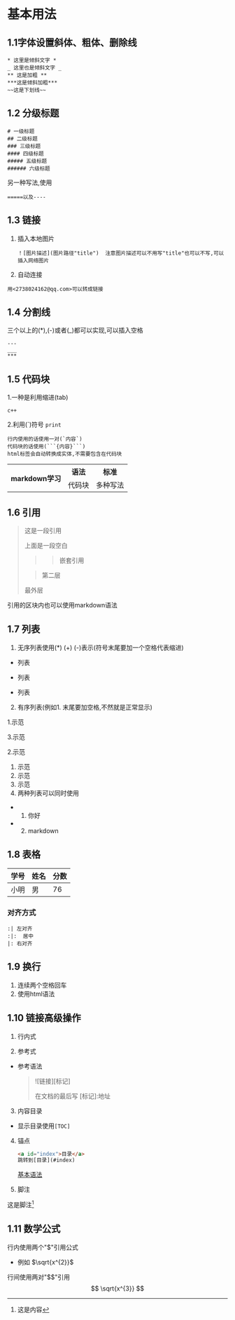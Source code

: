 <a id="base"></a>

# 基本用法

## 1.1字体设置斜体、粗体、删除线

```
* 这里是倾斜文字 *  
_ 这里也是倾斜文字 _  
** 这是加粗 **  
***这是倾斜加粗***  
~~这是下划线~~ 
```

## 1.2 分级标题

```
# 一级标题
## 二级标题
### 三级标题  
#### 四级标题
##### 五级标题
###### 六级标题
```

另一种写法,使用

```
=====以及----
```

## 1.3 链接

1. 插入本地图片
   
   ```
   ！[图片描述](图片路径"title")  注意图片描述可以不用写"title"也可以不写,可以插入网络图片
   ```

2. 自动连接 

```
用<2738024162@qq.com>可以转成链接
```

## 1.4 分割线

三个以上的(*),(-)或者(_)都可以实现,可以插入空格  

```
---
___
***
```

## 1.5 代码块

1.一种是利用缩进(tab)  

    c++

2.利用(\`)符号 `print`

```
行内使用的话使用一对(`内容`)
代码块的话使用(```{内容}```)
html标签会自动转换成实体,不需要包含在代码块
```

<table>
    <tr>
        <th rowspan="2">markdown学习</th>
        <th>语法</th>
        <th>标准</th>
    </tr>
    <tr>
        <td>代码块</td>
        <td>多种写法</td>
    </tr>
</table>

## 1.6 引用

> 这是一段引用
> 
> 上面是一段空白
> 
> > > 嵌套引用 
> 
> > 第二层 
> 
> 最外层

引用的区块内也可以使用markdown语法

## 1.7 列表

1. 无序列表使用(*) (+) (-)表示(符号末尾要加一个空格代表缩进)
- 列表
+ 列表
* 列表
2. 有序列表(例如1. 末尾要加空格,不然就是正常显示)

1.示范

3.示范

2.示范

1. 示范
2. 示范
3. 示范
4. 两种列表可以同时使用
+ 1. 你好
+ 2. markdown

## 1.8 表格

| 学号  | 姓名  | 分数  |
| --- | --- | --- |
| 小明  | 男   | 76  |

### 对齐方式

```
:| 左对齐
:|:  居中
|: 右对齐
```

## 1.9 换行

1. 连续两个空格回车
2. 使用html语法  

## 1.10 链接高级操作

1. 行内式  

2. 参考式 
- 参考语法
  
  > ![链接][标记]  
  > 
  > 在文档的最后写 
  > [标记]:地址
3. 内容目录
- 显示目录使用`[TOC]`  
4. 锚点
   
   ```html
   <a id="index">目录</a>
   跳转到[目录](#index)  
   ```
   
   [基本语法](#base)

5. 脚注  

这是脚注[^注意]

## 1.11 数学公式

行内使用两个"\$"引用公式 

- 例如 $\sqrt{x^{2}}$  

行间使用两对"\$\$"引用  
$$
\sqrt{x^{3}}
$$

[^注意]: 这是内容
